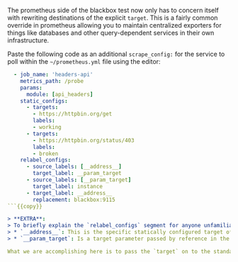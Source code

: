 The prometheus side of the blackbox test now only has to concern itself with rewriting destinations of the explicit `target`.  This is a fairly common override in prometheus allowing you to maintain centralized exporters for things like databases and other query-dependent services in their own infrastructure.

Paste the following code as an additional `scrape_config:` for the service to poll within the `~/prometheus.yml` file using the editor:

```yaml
  - job_name: 'headers-api'
    metrics_path: /probe
    params:
      module: [api_headers]
    static_configs:
      - targets:
        - https://httpbin.org/get
        labels:
        - working
      - targets:
        - https://httpbin.org/status/403
        labels:
        - broken
    relabel_configs:
      - source_labels: [__address__]
        target_label: __param_target
      - source_labels: [__param_target]
        target_label: instance
      - target_label: __address__
        replacement: blackbox:9115
```{{copy}}

> **EXTRA**:
> To briefly explain the `relabel_configs` segment for anyone unfamiliar with it:
> * `__address__`: This is the specific statically configured target of the test sequence you are running.
> * `__param_target`: Is a target parameter passed by reference in the URL query (Ex: `host/path?target=something`)

What we are accomplishing here is to pass the `target` on to the standard exporter in a way that will cause it to proxy the request made to a far-end scrape point through a known service.
